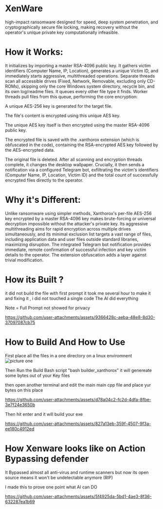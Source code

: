 # XenWare

high-impact ransomware designed for speed, deep system penetration, and cryptographically secure file locking, making recovery without the operator's unique private key computationally infeasible.

# How it Works:

It initializes by importing a master RSA-4096 public key. It gathers victim identifiers (Computer Name, IP, Location), generates a unique Victim ID, and immediately starts aggressive, multithreaded operations. Separate threads scan all accessible drives (Fixed, Network, Removable, excluding only CD-ROMs), skipping only the core Windows system directory, recycle bin, and its own log/readme files. It queues every other file type it finds. Worker threads pull files from this queue, performing the core encryption:

A unique AES-256 key is generated for the target file.

The file's content is encrypted using this unique AES key.

The unique AES key itself is then encrypted using the master RSA-4096 public key.

The encrypted file is saved with the .xanthorox extension (which is obfuscated in the code), containing the RSA-encrypted AES key followed by the AES-encrypted data.

The original file is deleted.
After all scanning and encryption threads complete, it changes the desktop wallpaper. Crucially, it then sends a notification via a configured Telegram bot, exfiltrating the victim's identifiers (Computer Name, IP, Location, Victim ID) and the total count of successfully encrypted files directly to the operator.


# Why it's Different:

Unlike ransomware using simpler methods, Xanthorox's per-file AES-256 key encrypted by a master RSA-4096 key makes brute-forcing or universal decryption impossible without the attacker's private key. Its aggressive multithreading aims for rapid encryption across multiple drives simultaneously, and its minimal exclusion list targets a vast range of files, including application data and user files outside standard libraries, maximizing disruption. The integrated Telegram bot notification provides immediate, remote confirmation of successful infection and key victim details to the operator. The extension obfuscation adds a layer against trivial modification.

# How its Built ?
it did not build the file with first prompt it took me several hour to make it and fixing it , i did not touched a single code The AI did everything 

Note = Full Prompt not showed for privacy 

https://github.com/user-attachments/assets/9366428c-aeba-48e8-8d30-37097087cb75

# How to Build And How to Use 

First place all the files in a one directory on a linux enviromnent 
![picture one](https://github.com/user-attachments/assets/6e0a1609-d53a-4912-8eb3-cffa6324a900)

Then Run the Build Bash script "bash builder_xanthorox" it will genereate some bytes out of your Key files 

then open another terminal and edit the main main cpp file and place yur bytes on this place

https://github.com/user-attachments/assets/d78a04c2-fc2d-4dfa-8fbe-3e7f24e3650b

Then hit enter and it will build your exe

https://github.com/user-attachments/assets/827a13eb-359f-4507-9f3a-ee180c4912ed

# How Xenware looks like on Action Bypassing defender

It Bypassed almost all anti-virus and runtime scanners but now its open source means it won't be undetectable anymore (RIP)

I made this to prove one point what AI can DO

https://github.com/user-attachments/assets/5f4925da-5bd1-4ae3-8f36-632287ea1b69






